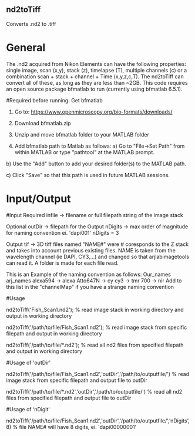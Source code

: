 ## nd2toTiff
Converts .nd2 to .tiff

# General
The .nd2 acquired from Nikon Elements can have the following properties: single image, scan (x,y), stack (z),  timelapse (T),  multiple channels (c) or a combination scan + stack + channel + Time (x,y,z,c,T). The nd2toTiff can convert all of these, as long as they are less than ~2GB. This code requires an open source package bfmatlab to run (currently using bfmatlab 6.5.1). 

#Required before running:
Get bfmatlab   
1) Go to:   https://www.openmicroscopy.org/bio-formats/downloads/

2) Download bfmatlab.zip
3) Unzip and move bfmatlab folder to your MATLAB folder

4) Add bfmatlab path to Matlab as follows:
a) Go to "File->Set Path" from within MATLAB or type 
                            "pathtool" at the MATLAB prompt.
                            
b) Use the "Add" button to add your desired folder(s) to 
                            the MATLAB path.
                            
c) Click "Save" so that this path is used in future 
                            MATLAB sessions.


# Input/Output

#Input
Required
infile     -> filename or full filepath string of the image stack

Optional
outDir   -> filepath for the Output
nDigits  -> max order of magnitude for naming convention
                               ei. 'dapi001'  nDigits = 3

Output
tif          ->    3D tiff files named "NAME#" were # coresponds to the Z stack and
                  takes into account previous existing files. NAME is taken from the wavelength
                  channel (ie DAPI, CY3,...) and changed so that arjlabimagetools can
                  read it. A folder is made for each file read. 

This is an Example of the naming convention as follows:
                  Our_names     arj_names
                  alexa594  ->  alexa
                  Atto647N  ->  cy
                  cy3            ->  tmr
                  700            ->  nir
Add to this list in the "channelMap" if you have a strange naming convention 

 
#Usage

nd2toTiff('Fish_Scan1.nd2');   % read image stack in working directory and output in working directory

nd2toTiff('/path/to/file/Fish_Scan1.nd2'); % read image stack from specific filepath and output in working directory

nd2toTiff('/path/to/file/*.nd2');  % read all nd2 files from specified filepath and output in working directory

#Usage of 'outDir'

nd2toTiff('/path/to/file/Fish_Scan1.nd2','outDir','/path/to/outputfile/') % read image stack from specific filepath and output file to outDir

nd2toTiff('/path/to/file/*.nd2','outDir','/path/to/outputfile/') % read all nd2 files from specified filepath and output file to outDir

#Usage of ‘nDigit'

nd2toTiff('/path/to/file/Fish_Scan1.nd2','outDir','/path/to/outputfile/',’nDigits’,8) % file NAME# will have 8 digits, ei. 'dapi00000001'
